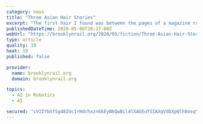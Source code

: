 ```yaml
---
category: news
title: "Three Asian Hair Stories"
excerpt: "The first hair I found was between the pages of a magazine ruelled between the mattress and the wall. It had to be hers; my own hair stops at the shoulders."
publishedDateTime: 2020-05-06T20:37:00Z
webUrl: "https://brooklynrail.org/2020/05/fiction/Three-Asian-Hair-Stories"
type: article
quality: 19
heat: 19
published: false

provider:
  name: brooklynrail.org
  domain: brooklynrail.org

topics:
  - AI in Robotics
  - AI

secured: "cV2IYbSf5g40ZUcIrHdchxzn6kEyN6QwBil4lXAGEuYSIAXqVdbXpQlh8osqYAnNH/PqVmqjX+zwL02qJlPUgbErD6kskUrDskPxWehpiR6eazn+UgC1GmK+gxVE+HBr6bq2sT4dGrfOgiHzNzV7Dm7giRLZ0++xq6Y7QvbDPNN3KHEwvIuNFohIbXmiUz+Gu7vDVJWj+63KJbvbIkZaLYAUVXxl/V94oiZBCtCyPKC8tiRymAUNeIRFV1Jd8sBzCtp4yrWncZTkc+ub+uKIIY/8evd/IqvMDJucYlJNG5vMYDPlxIlPZTKmZnoT/E9U;2lLgIP3qi9AfGaY6X92xBw=="
---
```


